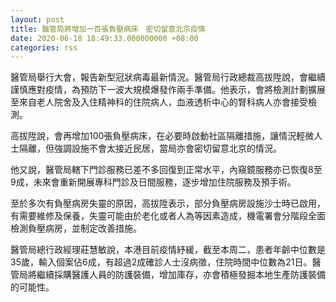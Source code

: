 ```yaml
---
layout: post
title: 醫管局將增加一百張負壓病床　密切留意北京疫情
date: 2020-06-18 18:49:33.000000000 +08:00
categories: rss
---
```


醫管局舉行大會，報告新型冠狀病毒最新情況。醫管局行政總裁高拔陞說，會繼續謹慎應對疫情，為預防下一波大規模爆發作兩手準備。他表示，會將檢測計劃擴展至來自老人院舍及入住精神科的住院病人，血液透析中心的腎科病人亦會接受檢測。

高拔陞說，會再增加100張負壓病床，在必要時啟動社區隔離措施，讓情況輕微人士隔離，但強調設施不會太接近民居，當局亦會密切留意北京的情況。

他又說，醫管局轄下門診服務已差不多回復到正常水平，內窺鏡服務亦已恢復8至9成，未來會重新開展專科門診及日間服務，逐步增加住院服務及預手術。

至於多次有負壓病房失靈的原因，高拔陞表示，部分負壓病房設施沙士時已啟用，有需要維修及保養，失靈可能由於老化或者人為等因素造成，機電署會分階段全面檢測負壓病房，並制定改善措施。

醫管局總行政經理莊慧敏說，本港目前疫情紓緩，截至本周二，患者年齡中位數是35歲，輸入個案佔6成，有超過2成確診人士沒病徵，住院時間中位數為21日。醫管局將繼續採購醫護人員的防護裝備，增加庫存，亦會積極發掘本地生產防護裝備的可能性。
